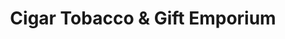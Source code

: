 ---
title: "Cigar Tobacco & Gift Emporium"
url: /staten-island/cigar-tobacco-and-gift-emporium/
shop: tobacco
---